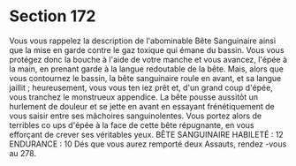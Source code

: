 # Section 172

Vous vous rappelez la description de l'abominable Bête Sanguinaire ainsi que la mise en
garde contre le gaz toxique qui émane du bassin. Vous vous protégez donc la bouche à
l'aide de votre manche et vous avancez, l'épée à la main, en prenant garde à la langue
redoutable de la bête. Mais, alors que vous contournez le bassin, la bête sanguinaire roule
en avant, et sa langue jaillit  ; heureusement, vous vous ten iez prêt et, d'un grand coup
d'épée, vous tranchez le monstrueux appendice. La bête pousse aussitôt un hurlement de
douleur et se jette en avant en essayant frénétiquement de vous saisir entre ses mâchoires
sanguinolentes. Vous portez alors de terribles co ups d'épée à la face de cette bête
répugnante, en vous efforçant de crever ses véritables yeux.
BÊTE SANGUINAIRE
HABILETÉ  : 12 ENDURANCE  : 10
Dés que vous aurez remporté deux Assauts, rendez -vous au 278.